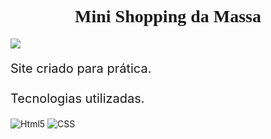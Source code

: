 <div>
    <h1 style="text-align: center; font-family: Georgia, 'Times New Roman', Times, serif; ">Mini Shopping da Massa</h1>
    <img src="https://user-images.githubusercontent.com/93393791/166618482-0c877ae0-a9a3-4d27-a29f-38811c291f12.gif">
    <p style="font-size: 15pt;">Site criado para prática.<br/><br/>Tecnologias utilizadas.</p><img src="https://img.shields.io/badge/HTML5-E34F26?style=for-the-badge&logo=html5&logoColor=white" alt="Html5">
    <img src="https://img.shields.io/badge/CSS3-1572B6?style=for-the-badge&logo=css3&logoColor=white" alt="CSS">
</div>